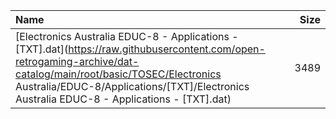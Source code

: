 |Name|Size|
|:---|---:|
|[Electronics Australia EDUC-8 - Applications - [TXT].dat](https://raw.githubusercontent.com/open-retrogaming-archive/dat-catalog/main/root/basic/TOSEC/Electronics Australia/EDUC-8/Applications/[TXT]/Electronics Australia EDUC-8 - Applications - [TXT].dat)|3489|
